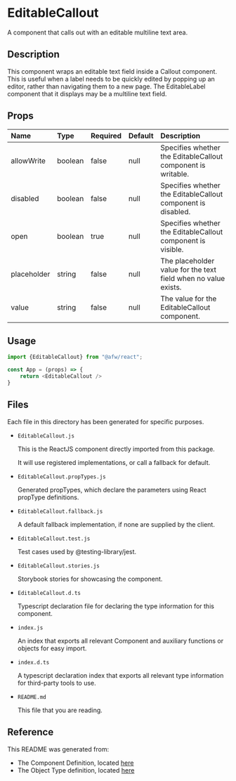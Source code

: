 # EditableCallout

A component that calls out with an editable multiline text area.

## Description
This component wraps an editable text field inside a Callout component. This is useful when a label needs to be quickly edited by popping up an editor, rather than navigating them to a new page. The EditableLabel component that it displays may be a multiline text field.

## Props
| Name | Type | Required | Default | Description |
|:----------|:----------|:----|:------------|:------------|
|allowWrite|boolean|false|null|Specifies whether the EditableCallout component is writable.|
|disabled|boolean|false|null|Specifies whether the EditableCallout component is disabled.|
|open|boolean|true|null|Specifies whether the EditableCallout component is visible.|
|placeholder|string|false|null|The placeholder value for the text field when no value exists.|
|value|string|false|null|The value for the EditableCallout component.|

## Usage
```js
import {EditableCallout} from "@afw/react";

const App = (props) => {
    return <EditableCallout />
}
```

## Files
Each file in this directory has been generated for specific purposes.
 * `EditableCallout.js`

   This is the ReactJS component directly imported from this package.

   It will use registered implementations, or call a fallback for default.
 * `EditableCallout.propTypes.js`

   Generated propTypes, which declare the parameters using React propType definitions.

 * `EditableCallout.fallback.js`

   A default fallback implementation, if none are supplied by the client.

 * `EditableCallout.test.js`

   Test cases used by @testing-library/jest.

 * `EditableCallout.stories.js`

   Storybook stories for showcasing the component.

 * `EditableCallout.d.ts`

   Typescript declaration file for declaring the type information for this component.

 * `index.js`

   An index that exports all relevant Component and auxiliary functions or objects for easy import.

 * `index.d.ts`

   A typescript declaration index that exports all relevant type information for third-party tools to use.

 * `README.md`

   This file that you are reading.

## Reference
This README was generated from:
  * The Component Definition, located [here](/src/afw_components/generate/objects/_AdaptiveLayoutComponentType_/EditableCallout.json)
  * The Object Type definition, located [here](/src/afw_components/generate/objects/_AdaptiveObjectType_/_AdaptiveLayoutComponentType_EditableCallout.json)

